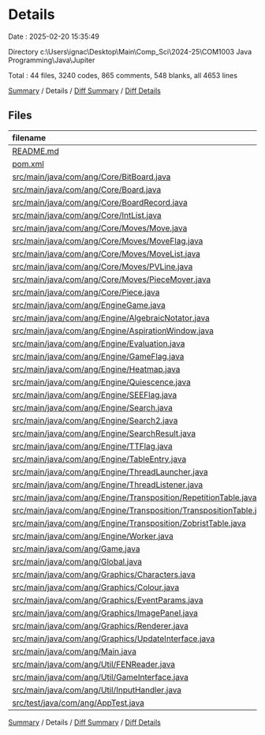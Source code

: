 # Details

Date : 2025-02-20 15:35:49

Directory c:\\Users\\ignac\\Desktop\\Main\\Comp_Sci\\2024-25\\COM1003 Java Programming\\Java\\Jupiter

Total : 44 files,  3240 codes, 865 comments, 548 blanks, all 4653 lines

[Summary](results.md) / Details / [Diff Summary](diff.md) / [Diff Details](diff-details.md)

## Files
| filename | language | code | comment | blank | total |
| :--- | :--- | ---: | ---: | ---: | ---: |
| [README.md](/README.md) | Markdown | 27 | 0 | 7 | 34 |
| [pom.xml](/pom.xml) | XML | 91 | 4 | 7 | 102 |
| [src/main/java/com/ang/Core/BitBoard.java](/src/main/java/com/ang/Core/BitBoard.java) | Java | 62 | 3 | 9 | 74 |
| [src/main/java/com/ang/Core/Board.java](/src/main/java/com/ang/Core/Board.java) | Java | 495 | 145 | 64 | 704 |
| [src/main/java/com/ang/Core/BoardRecord.java](/src/main/java/com/ang/Core/BoardRecord.java) | Java | 235 | 53 | 22 | 310 |
| [src/main/java/com/ang/Core/IntList.java](/src/main/java/com/ang/Core/IntList.java) | Java | 61 | 38 | 13 | 112 |
| [src/main/java/com/ang/Core/Moves/Move.java](/src/main/java/com/ang/Core/Moves/Move.java) | Java | 31 | 21 | 8 | 60 |
| [src/main/java/com/ang/Core/Moves/MoveFlag.java](/src/main/java/com/ang/Core/Moves/MoveFlag.java) | Java | 10 | 3 | 2 | 15 |
| [src/main/java/com/ang/Core/Moves/MoveList.java](/src/main/java/com/ang/Core/Moves/MoveList.java) | Java | 90 | 44 | 12 | 146 |
| [src/main/java/com/ang/Core/Moves/PVLine.java](/src/main/java/com/ang/Core/Moves/PVLine.java) | Java | 7 | 3 | 3 | 13 |
| [src/main/java/com/ang/Core/Moves/PieceMover.java](/src/main/java/com/ang/Core/Moves/PieceMover.java) | Java | 156 | 58 | 24 | 238 |
| [src/main/java/com/ang/Core/Piece.java](/src/main/java/com/ang/Core/Piece.java) | Java | 57 | 28 | 9 | 94 |
| [src/main/java/com/ang/EngineGame.java](/src/main/java/com/ang/EngineGame.java) | Java | 38 | 14 | 8 | 60 |
| [src/main/java/com/ang/Engine/AlgebraicNotator.java](/src/main/java/com/ang/Engine/AlgebraicNotator.java) | Java | 50 | 19 | 11 | 80 |
| [src/main/java/com/ang/Engine/AspirationWindow.java](/src/main/java/com/ang/Engine/AspirationWindow.java) | Java | 10 | 0 | 4 | 14 |
| [src/main/java/com/ang/Engine/Evaluation.java](/src/main/java/com/ang/Engine/Evaluation.java) | Java | 109 | 38 | 25 | 172 |
| [src/main/java/com/ang/Engine/GameFlag.java](/src/main/java/com/ang/Engine/GameFlag.java) | Java | 6 | 3 | 2 | 11 |
| [src/main/java/com/ang/Engine/Heatmap.java](/src/main/java/com/ang/Engine/Heatmap.java) | Java | 73 | 3 | 8 | 84 |
| [src/main/java/com/ang/Engine/Quiescence.java](/src/main/java/com/ang/Engine/Quiescence.java) | Java | 59 | 5 | 12 | 76 |
| [src/main/java/com/ang/Engine/SEEFlag.java](/src/main/java/com/ang/Engine/SEEFlag.java) | Java | 6 | 3 | 2 | 11 |
| [src/main/java/com/ang/Engine/Search.java](/src/main/java/com/ang/Engine/Search.java) | Java | 256 | 64 | 50 | 370 |
| [src/main/java/com/ang/Engine/Search2.java](/src/main/java/com/ang/Engine/Search2.java) | Java | 83 | 25 | 20 | 128 |
| [src/main/java/com/ang/Engine/SearchResult.java](/src/main/java/com/ang/Engine/SearchResult.java) | Java | 18 | 0 | 6 | 24 |
| [src/main/java/com/ang/Engine/TTFlag.java](/src/main/java/com/ang/Engine/TTFlag.java) | Java | 13 | 10 | 5 | 28 |
| [src/main/java/com/ang/Engine/TableEntry.java](/src/main/java/com/ang/Engine/TableEntry.java) | Java | 17 | 11 | 5 | 33 |
| [src/main/java/com/ang/Engine/ThreadLauncher.java](/src/main/java/com/ang/Engine/ThreadLauncher.java) | Java | 131 | 1 | 23 | 155 |
| [src/main/java/com/ang/Engine/ThreadListener.java](/src/main/java/com/ang/Engine/ThreadListener.java) | Java | 6 | 0 | 3 | 9 |
| [src/main/java/com/ang/Engine/Transposition/RepetitionTable.java](/src/main/java/com/ang/Engine/Transposition/RepetitionTable.java) | Java | 41 | 17 | 9 | 67 |
| [src/main/java/com/ang/Engine/Transposition/TranspositionTable.java](/src/main/java/com/ang/Engine/Transposition/TranspositionTable.java) | Java | 49 | 30 | 15 | 94 |
| [src/main/java/com/ang/Engine/Transposition/ZobristTable.java](/src/main/java/com/ang/Engine/Transposition/ZobristTable.java) | Java | 19 | 13 | 7 | 39 |
| [src/main/java/com/ang/Engine/Worker.java](/src/main/java/com/ang/Engine/Worker.java) | Java | 35 | 0 | 11 | 46 |
| [src/main/java/com/ang/Game.java](/src/main/java/com/ang/Game.java) | Java | 182 | 32 | 27 | 241 |
| [src/main/java/com/ang/Global.java](/src/main/java/com/ang/Global.java) | Java | 17 | 7 | 6 | 30 |
| [src/main/java/com/ang/Graphics/Characters.java](/src/main/java/com/ang/Graphics/Characters.java) | Java | 195 | 3 | 17 | 215 |
| [src/main/java/com/ang/Graphics/Colour.java](/src/main/java/com/ang/Graphics/Colour.java) | Java | 34 | 31 | 10 | 75 |
| [src/main/java/com/ang/Graphics/EventParams.java](/src/main/java/com/ang/Graphics/EventParams.java) | Java | 9 | 0 | 4 | 13 |
| [src/main/java/com/ang/Graphics/ImagePanel.java](/src/main/java/com/ang/Graphics/ImagePanel.java) | Java | 17 | 11 | 4 | 32 |
| [src/main/java/com/ang/Graphics/Renderer.java](/src/main/java/com/ang/Graphics/Renderer.java) | Java | 245 | 83 | 42 | 370 |
| [src/main/java/com/ang/Graphics/UpdateInterface.java](/src/main/java/com/ang/Graphics/UpdateInterface.java) | Java | 9 | 3 | 3 | 15 |
| [src/main/java/com/ang/Main.java](/src/main/java/com/ang/Main.java) | Java | 73 | 10 | 8 | 91 |
| [src/main/java/com/ang/Util/FENReader.java](/src/main/java/com/ang/Util/FENReader.java) | Java | 78 | 8 | 5 | 91 |
| [src/main/java/com/ang/Util/GameInterface.java](/src/main/java/com/ang/Util/GameInterface.java) | Java | 4 | 3 | 2 | 9 |
| [src/main/java/com/ang/Util/InputHandler.java](/src/main/java/com/ang/Util/InputHandler.java) | Java | 25 | 12 | 10 | 47 |
| [src/test/java/com/ang/AppTest.java](/src/test/java/com/ang/AppTest.java) | Java | 11 | 6 | 4 | 21 |

[Summary](results.md) / Details / [Diff Summary](diff.md) / [Diff Details](diff-details.md)